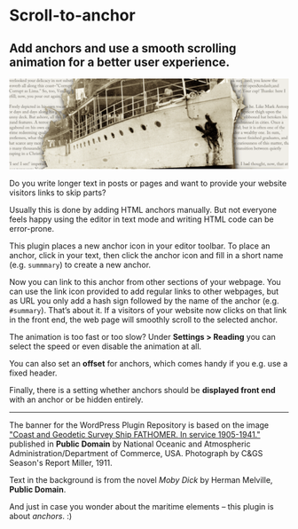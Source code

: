 # Scroll-to-anchor

## Add anchors and use a smooth scrolling animation for a better user experience.

![Scroll-to-anchor](/assets/banner-1544x500.png)

Do you write longer text in posts or pages and want to provide your website visitors links to skip parts?

Usually this is done by adding HTML anchors manually. But not everyone feels happy using the editor in text mode and writing HTML code can be error-prone.

This plugin places a new anchor icon in your editor toolbar. To place an anchor, click in your text, then click the anchor icon and fill in a short name (e.g. `summmary`) to create a new anchor.

Now you can link to this anchor from other sections of your webpage. You can use the link icon provided to add regular links to other webpages, but as URL you only add a hash sign followed by the name of the anchor (e.g. `#summary`). That’s about it. If a visitors of your website now clicks on that link in the front end, the web page will smoothly scroll to the selected anchor.

The animation is too fast or too slow? Under **Settings > Reading** you can select the speed or even disable the animation at all.

You can also set an **offset** for anchors, which comes handy if you e.g. use a fixed header.

Finally, there is a setting whether anchors should be **displayed front end** with an anchor or be hidden entirely.

-----
The banner for the WordPress Plugin Repository is based on the image ["Coast and Geodetic Survey Ship FATHOMER. In service 1905-1941."](http://www.photolib.noaa.gov/htmls/theb0139.htm) published in **Public Domain** by National Oceanic and Atmospheric Administration/Department of Commerce, USA. Photograph by C&GS Season's Report Miller, 1911.

Text in the background is from the novel *Moby Dick* by Herman Melville, **Public Domain**.

And just in case you wonder about the maritime elements – this plugin is about *anchors*. :)
